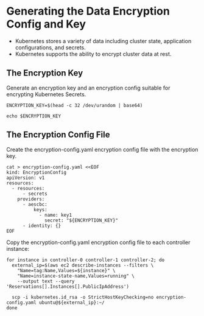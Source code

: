 # Generating the Data Encryption Config and Key
- Kubernetes stores a variety of data including cluster state, application configurations, and secrets. 
- Kubernetes supports the ability to encrypt cluster data at rest.

## The Encryption Key

Generate an encryption key and an encryption config suitable for encrypting Kubernetes Secrets.
```
ENCRYPTION_KEY=$(head -c 32 /dev/urandom | base64)
```
```
echo $ENCRYPTION_KEY
```

## The Encryption Config File

Create the encryption-config.yaml encryption config file with the encryption key.

```
cat > encryption-config.yaml <<EOF
kind: EncryptionConfig
apiVersion: v1
resources:
  - resources:
      - secrets
    providers:
      - aescbc:
          keys:
            - name: key1
              secret: "${ENCRYPTION_KEY}"
      - identity: {}
EOF
```

Copy the encryption-config.yaml encryption config file to each controller instance:
```
for instance in controller-0 controller-1 controller-2; do
  external_ip=$(aws ec2 describe-instances --filters \
    "Name=tag:Name,Values=${instance}" \
    "Name=instance-state-name,Values=running" \
    --output text --query 'Reservations[].Instances[].PublicIpAddress')
  
  scp -i kubernetes.id_rsa -o StrictHostKeyChecking=no encryption-config.yaml ubuntu@${external_ip}:~/
done
```